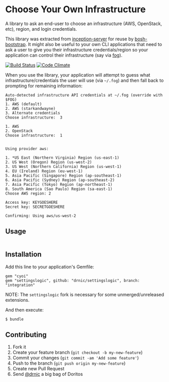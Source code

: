 # Choose Your Own Infrastructure

A library to ask an end-user to choose an infrastructure (AWS, OpenStack, etc), region, and login credentials.

This library was extracted from [inception-server](https://github.com/drnic/inception-server) for reuse by [bosh-bootstrap](https://github.com/StarkAndWayne/bosh-bootstrap). It might also be useful to your own CLI applications that need to ask a user to give you their infrastructure credentials/region so your application can control their infrastructure (say via [fog](http://fog.io)).

[![Build Status](https://travis-ci.org/drnic/cyoi.png?branch=master)](https://travis-ci.org/drnic/cyoi)
[![Code Climate](https://codeclimate.com/github/drnic/cyoi.png)](https://codeclimate.com/github/drnic/cyoi)

When you use the library, your application will attempt to guess what infrastructure/credentials the user will use (via `~/.fog`) and then fall back to prompting for remaining information:

```
Auto-detected infrastructure API credentials at ~/.fog (override with $FOG)
1. AWS (default)
2. AWS (starkandwayne)
3. Alternate credentials
Choose infrastructure:  3

1. AWS
2. OpenStack
Choose infrastructure:  1


Using provider aws:

1. *US East (Northern Virginia) Region (us-east-1)
2. US West (Oregon) Region (us-west-2)
3. US West (Northern California) Region (us-west-1)
4. EU (Ireland) Region (eu-west-1)
5. Asia Pacific (Singapore) Region (ap-southeast-1)
6. Asia Pacific (Sydney) Region (ap-southeast-2)
7. Asia Pacific (Tokyo) Region (ap-northeast-1)
8. South America (Sao Paulo) Region (sa-east-1)
Choose AWS region: 2

Access key: KEYGOESHERE
Secret key: SECRETGOESHERE

Confirming: Using aws/us-west-2
```

## Usage

```
```

## Installation

Add this line to your application's Gemfile:

```
gem "cyoi"
gem "settingslogic", github: "drnic/settingslogic", branch: "integration"
```

NOTE: The `settingslogic` fork is necessary for some unmerged/unreleased extensions.

And then execute:

```
$ bundle
```

## Contributing

1. Fork it
2. Create your feature branch (`git checkout -b my-new-feature`)
3. Commit your changes (`git commit -am 'Add some feature'`)
4. Push to the branch (`git push origin my-new-feature`)
5. Create new Pull Request
6. Send [@drnic](https://github.com/drnic) a big bag of Doritos